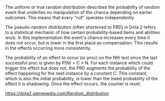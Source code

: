 The uniform or true random distribution describes the probability of random event that underlies no manipulation of the chance depending on earlier outcomes. This means that every "roll" operates independently.

The pseudo-random distribution (often shortened to PRD) in Dota 2 refers to a statistical mechanic of how certain probability-based items and abilities work. In this implementation the event's chance increases every time it does not occur, but is lower in the first place as compensation. This results in the effects occurring more consistently.

The probability of an effect to occur (or proc) on the Nth test since the last successful proc is given by P(N) = C × N. For each instance which could trigger the effect but does not, the PRD augments the probability of the effect happening for the next instance by a constant C. This constant, which is also the initial probability, is lower than the listed probability of the effect it is shadowing. Once the effect occurs, the counter is reset.

https://dota2.gamepedia.com/Random_distribution
